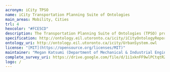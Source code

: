 ```yaml
--- 
acronym: iCity TPSO
name: iCity Transportation Planning Suite of Ontologies
main_areas: Mobility, Cities
trl: 4
hexcolor: "#FCE5CD"
description: The Transportation Planning Suite of Ontologies (TPSO) provides a common set of terms for unambiguously storing and accessing data. The key purpose of the iCity TPSO is to address the challenges of data integration and reuse in the context of transportation planning.
specification: http://ontology.eil.utoronto.ca/icity/iCityOntologyReport_1.2.pdf
ontology_uri: http://ontology.eil.utoronto.ca/icity/UrbanSystem.owl
license: "[MIT](https://opensource.org/licenses/MIT)"
maintainer: "Megan Katsumi (Department of Mechanical & Industrial Engineering - [University of Toronto](https://www.utoronto.ca/))"
complete_survey_uri: https://drive.google.com/file/d/1i1xknFF9wlPCtqtRZXYX4sDTBGC2lSiO/view?usp=sharing
logo: /
---
```

